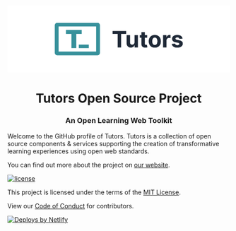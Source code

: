 <p align="center">
  <a href="https://tutors.dev">
    <picture>
      <source media="(prefers-color-scheme: dark)"  srcset="https://raw.githubusercontent.com/tutors-sdk/.github/main/profile/assets/tutors-dark.png">
      <source media="(prefers-color-scheme: light)" srcset="https://raw.githubusercontent.com/tutors-sdk/.github/main/profile/assets/tutors-light.png">
      <img alt="Text changing depending on mode. Light: 'Tutors Light Mode Logo' Dark: 'Tutors Dark Mode Logo'" src="./assets/tutors-light.png">
    </picture>    
  </a>
</p>

<h1 align="center"> Tutors Open Source Project </h1>

<h3 align="center"> An Open Learning Web Toolkit </h3>

Welcome to the GitHub profile of Tutors. Tutors is a collection of open source components & services supporting the creation of transformative learning experiences using open web standards.

You can find out more about the project on [our website](https://tutors.dev).

[![license](https://img.shields.io/badge/license-MIT-3A929B.svg)](./LICENSE)

This project is licensed under the terms of the [MIT License](./LICENSE).

View our [Code of Conduct](https://github.com/tutors-sdk/tutors/blob/main/CODE_OF_CONDUCT.md) for contributors.

[![Deploys by Netlify](https://www.netlify.com/v3/img/components/netlify-color-bg.svg)](https://www.netlify.com)
